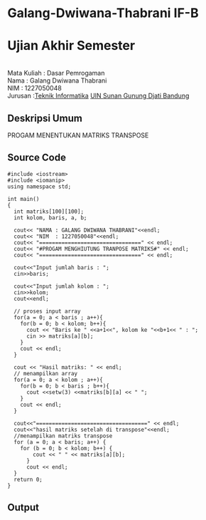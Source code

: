 # Galang-Dwiwana-Thabrani IF-B
# Ujian Akhir Semester 
<br>Mata Kuliah 	: Dasar Pemrogaman
<br> Nama		: Galang Dwiwana Thabrani
<br>NIM		:	1227050048
<br>Jurusan		:[Teknik Informatika](http://if.uinsgd.ac.id/) [UIN Sunan Gunung Djati Bandung](https://uinsgd.ac.id/) 


## Deskripsi Umum
PROGAM MENENTUKAN MATRIKS TRANSPOSE
## Source Code

```
#include <iostream>
#include <iomanip> 
using namespace std;
 
int main()
{
  int matriks[100][100];
  int kolom, baris, a, b;
  
  cout<< "NAMA : GALANG DWIWANA THABRANI"<<endl;
  cout<< "NIM  : 1227050048"<<endl;
  cout<< "================================" << endl;
  cout<< "#PROGAM MENGHIUTUNG TRANPOSE MATRIKS#" << endl;
  cout<< "================================" << endl;
 
  cout<<"Input jumlah baris : ";
  cin>>baris;
 
  cout<<"Input jumlah kolom : ";
  cin>>kolom;
  cout<<endl;
 
  // proses input array
  for(a = 0; a < baris ; a++){
    for(b = 0; b < kolom; b++){
      cout << "Baris ke " <<a+1<<", kolom ke "<<b+1<< " : ";
      cin >> matriks[a][b];
    }
    cout << endl;
  }
 
  cout << "Hasil matriks: " << endl;
  // menampilkan array
  for(a = 0; a < kolom ; a++){
    for(b = 0; b < baris ; b++){
      cout <<setw(3) <<matriks[b][a] << " ";
    }
    cout << endl;
  }
  
  cout<<"===================================" << endl;
  cout<<"hasil matriks setelah di transpose"<<endl;
  //menampilkan matriks transpose
  for (a = 0; a < baris; a++) {
  	for (b = 0; b < kolom; b++) {
  		cout << " " << matriks[a][b];
	  }
	  cout << endl;
  }
  return 0;
}
```

## Output
